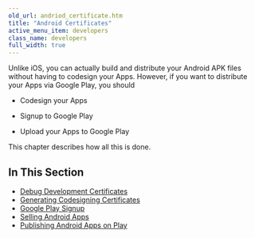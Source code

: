 ```yaml
---
old_url: andriod_certificate.htm
title: "Android Certificates"
active_menu_item: developers
class_name: developers
full_width: true
---
```



Unlike iOS, you can actually build and distribute your Android APK files without having to codesign your Apps. However, if you want to distribute your Apps via Google Play, you should

 - Codesign your Apps

 - Signup to Google Play

 - Upload your Apps to Google Play

This chapter describes how all this is done.

## In This Section

 - [Debug Development Certificates](/developers/documentation/ac-mobile-build-phonegap/certificates/manual/android-certificates/debug-development-certificates)
 - [Generating Codesigning Certificates](/developers/documentation/ac-mobile-build-phonegap/certificates/manual/android-certificates/generating-codesigning-certici)
 - [Google Play Signup](/developers/documentation/ac-mobile-build-phonegap/certificates/manual/android-certificates/google-play)
 - [Selling Android Apps](/developers/documentation/ac-mobile-build-phonegap/certificates/manual/android-certificates/selling-android-apps)
 - [Publishing Android Apps on Play](/developers/documentation/ac-mobile-build-phonegap/certificates/manual/android-certificates/publishing-android-apps-on-pla)